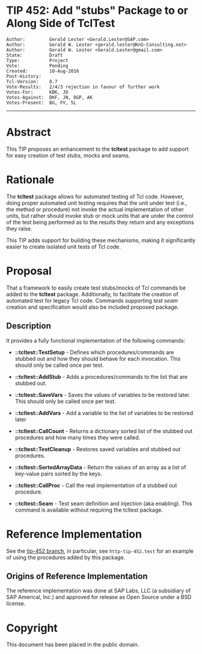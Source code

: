 # TIP 452: Add "stubs" Package to or Along Side of TclTest
	Author:         Gerald Lester <Gerald.Lester@SAP.com>
	Author:         Gerald W. Lester <gerald.lester@KnG-Consulting.net>
	Author:         Gerald W. Lester <Gerald.Lester@gmail.com>
	State:          Draft
	Type:           Project
	Vote:           Pending
	Created:        10-Aug-2016
	Post-History:   
	Tcl-Version:    8.7
	Vote-Results:   2/4/3 rejection in favour of further work
	Votes-For:      KBK, JD
	Votes-Against:  DKF, JN, DGP, AK
	Votes-Present:  BG, FV, SL
-----

# Abstract

This TIP proposes an enhancement to the **tcltest** package to add support
for easy creation of test stubs, mocks and seams.

# Rationale

The **tcltest** package allows for automated testing of Tcl code. However,
doing proper automated unit testing requires that the unit under test \(i.e.,
the method or procedure\) not invoke the actual implementation of other units,
but rather should invoke stub or mock units that are under the control of the
test being performed as to the results they return and any exceptions they
raise.

This TIP adds support for building these mechanisms, making it significantly
easier to create isolated unit tests of Tcl code.

# Proposal

That a framework to easily create test stubs/mocks of
Tcl commands be added to the **tcltest** package.  Additionally, to facilitate the creation of automated test for legacy Tcl code.  Commands supporting _test
seam_ creation and specification would also be included proposed package.

## Description

It provides a fully functional implementation of the
following commands:

 * **::tcltest::TestSetup** - Defines which procedures/commands are stubbed out
   and how they should behave for each invocation. This should only be called
   once per test.

 * **::tcltest::AddStub** - Adds a procedures/commands to the list that are
   stubbed out.

 * **::tcltest::SaveVars** - Saves the values of variables to be restored later.
   This should only be called once per test.

 * **::tcltest::AddVars** - Add a variable to the list of variables to be
   restored later

 * **::tcltest::CallCount** - Returns a dictionary sorted list of the stubbed
   out procedures and how many times they were called.

 * **::tcltest::TestCleanup** - Restores saved variables and stubbed out
   procedures.

 * **::tcltest::SortedArrayData** - Return the values of an array as a list of
   key-value pairs sorted by the keys.

 * **::tcltest::CallProc** - Call the real implementation of a stubbed out
   procedure.

 * **::tcltest::Seam** - Test seam definition and injection \(aka enabling\).  This command is available without requiring the tcltest package. 

# Reference Implementation

See the [tip-452 branch](http://core.tcl.tk/tcl/timeline?n=100&r=tip-452), in particular, see `http-tip-452.test` for an example of using the procedures added by this package.

## Origins of Reference Implementation

The reference implementation was done at SAP Labs, LLC \(a subsidiary of SAP
Americal, Inc.\) and approved for release as Open Source under a BSD license.

# Copyright

This document has been placed in the public domain.

